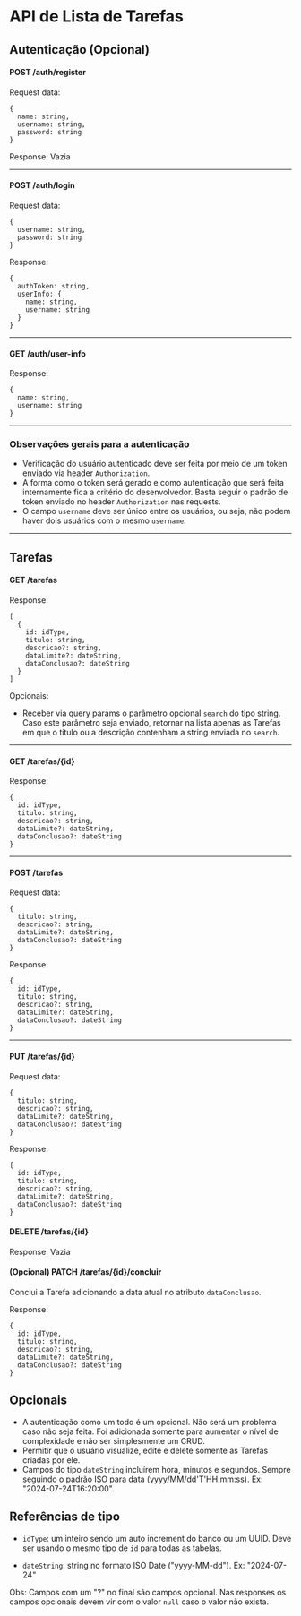 # API de Lista de Tarefas

## Autenticação (Opcional)
#### POST /auth/register
Request data:
```
{
  name: string,
  username: string,
  password: string
}
```
Response:
Vazia

---

#### POST /auth/login
Request data:
```
{
  username: string,
  password: string
}
```
Response:
```
{
  authToken: string,
  userInfo: {
    name: string,
    username: string
  }
}
```

---

#### GET /auth/user-info
Response:
```
{
  name: string,
  username: string
}
```

---

### Observações gerais para a autenticação
- Verificação do usuário autenticado deve ser feita por meio de um token enviado via header `Authorization`.
- A forma como o token será gerado e como autenticação que será feita internamente fica a critério do desenvolvedor. Basta seguir o padrão de token enviado no header `Authorization` nas requests.
- O campo `username` deve ser único entre os usuários, ou seja, não podem haver dois usuários com o mesmo `username`.

---

## Tarefas

#### GET /tarefas
Response:
```
[
  {
    id: idType,
    titulo: string,
    descricao?: string,
    dataLimite?: dateString,
    dataConclusao?: dateString
  }
]
```
Opcionais:
  - Receber via query params o parâmetro opcional `search` do tipo string. Caso este parâmetro seja enviado, retornar na lista apenas as Tarefas em que o título ou a descrição contenham a string enviada no `search`.

---

#### GET /tarefas/{id}
Response:
```
{
  id: idType,
  titulo: string,
  descricao?: string,
  dataLimite?: dateString,
  dataConclusao?: dateString
}
```

---

#### POST /tarefas
Request data:
```
{
  titulo: string,
  descricao?: string,
  dataLimite?: dateString,
  dataConclusao?: dateString
}
```
Response:
```
{
  id: idType,
  titulo: string,
  descricao?: string,
  dataLimite?: dateString,
  dataConclusao?: dateString
}
```

---

#### PUT /tarefas/{id}
Request data:
```
{
  titulo: string,
  descricao?: string,
  dataLimite?: dateString,
  dataConclusao?: dateString
}
```
Response:
```
{
  id: idType,
  titulo: string,
  descricao?: string,
  dataLimite?: dateString,
  dataConclusao?: dateString
}
```

#### DELETE /tarefas/{id}
Response: Vazia

#### (Opcional) PATCH /tarefas/{id}/concluir
Conclui a Tarefa adicionando a data atual no atributo `dataConclusao`.

Response:
```
{
  id: idType,
  titulo: string,
  descricao?: string,
  dataLimite?: dateString,
  dataConclusao?: dateString
}
```

## Opcionais
  - A autenticação como um todo é um opcional. Não será um problema caso não seja feita. Foi adicionada somente para aumentar o nível de complexidade e não ser simplesmente um CRUD.
  - Permitir que o usuário visualize, edite e delete somente as Tarefas criadas por ele.
  - Campos do tipo `dateString` incluírem hora, minutos e segundos. Sempre seguindo o padrão ISO para data (yyyy/MM/dd'T'HH:mm:ss). Ex: "2024-07-24T16:20:00".

## Referências de tipo
  - `idType`: um inteiro sendo um auto increment do banco ou um UUID. Deve ser usando o mesmo tipo de `id` para todas as tabelas.

  - `dateString`: string no formato ISO Date ("yyyy-MM-dd"). Ex: "2024-07-24"

Obs: Campos com um "?" no final são campos opcional. Nas responses os campos opcionais devem vir com o valor `null` caso o valor não exista.
  
